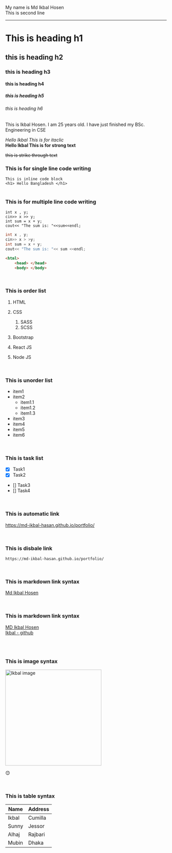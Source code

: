 <!----Markdown Practice----->
My name is Md Ikbal Hosen  
This is second line  

---


# This is heading h1
## this is heading h2
### this is heading h3
#### this is heading h4
##### this is heading h5
###### this is heading h6

<p> This is Ikbal Hosen. I am 25 years old. I have just finished my BSc. Engineering in CSE </p>


_Hello Ikbal This is for itaclic_    
__Hello Ikbal This is for strong text__  

~~this is strike through text~~  


### This is for single line code writing

`This is inline code block`  
`<h1> Hello Bangladesh </h1>`  
<br>


### This is for multiple line code writing

```
int x , y;
cin>> x >> y;
int sum = x + y;
cout<< "The sum is: "<<sum<<endl;

```  

```C++
int x , y;
cin>> x > >y;
int sum = x + y;
cout<< "The sum is: "<< sum <<endl;

```  

```HTML
<html>
    <head> </head>
    <body> </body>
```  
<br>

### This is order list
1. HTML
2. CSS 
   1. SASS  
   2. SCSS
    
3. Bootstrap  
4. React JS
5. Node JS  

<br/>


### This is unorder list  
- item1  
- item2  
   - item1.1  
   - item1.2  
   - item1.3  
- item3   
- item4  
- item5  
- item6  

<br/>  

### This is task list  
- [x] Task1  
- [x] Task2  
- [] Task3  
- [] Task4  

<br/>

### This is automatic link  
https://md-ikbal-hasan.github.io/portfolio/ 

<br/>

### This is disbale link  
`https://md-ikbal-hasan.github.io/portfolio/`  

<br/>

### This is markdown link syntax  
[Md Ikbal Hosen](https://md-ikbal-hasan.github.io/portfolio/)  

<br/>

### This is markdown link syntax  
[MD Ikbal Hosen][websitelink]  
[Ikbal - github][githublink] 

<br/>



<!-- ### This is image syntax  
![ikbal image](./images/ikbal.jpg) -->


 <br/>

### This is image syntax  
<img src="./images/ikbal.jpg" width="300px" title ="Ikbal image">

😊

<br/>


### This is table syntax  
| Name | Address |
| --------- | -------- |
|Ikbal | Cumilla |
|Sunny | Jessor |
|Alhaj | Rajbari |
|Mubin | Dhaka |

<br/>







<!-- all website link  -->
[websitelink]: https://md-ikbal-hasan.github.io/portfolio/
[githublink]: https://github.com/Md-Ikbal-Hasan
 <br/>






























